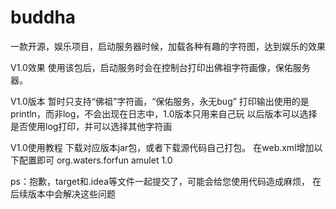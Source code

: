 # buddha
一款开源，娱乐项目，启动服务器时候，加载各种有趣的字符图，达到娱乐的效果

V1.0效果
使用该包后，启动服务时会在控制台打印出佛祖字符画像，保佑服务器。

V1.0版本
暂时只支持“佛祖”字符画，“保佑服务，永无bug”
打印输出使用的是println，而非log，不会出现在日志中，1.0版本只用来自己玩
以后版本可以选择是否使用log打印，并可以选择其他字符画

V1.0使用教程
下载对应版本jar包，或者下载源代码自己打包。
在web.xml增加以下配置即可
<dependency>
      <groupId>org.waters.forfun</groupId>
      <artifactId>amulet</artifactId>
      <version>1.0</version>
    </dependency>

ps：抱歉，target和.idea等文件一起提交了，可能会给您使用代码造成麻烦，
在后续版本中会解决这些问题
